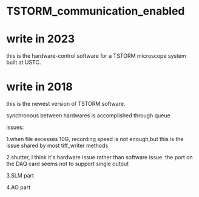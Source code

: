 # TSTORM_communication_enabled
# write in 2023
this is the hardware-control software for a TSTORM microscope system built at USTC.

# write in 2018

this is the newest version of TSTORM software. 

synchronous between hardwares is accomplished through queue

issues:
  
  1.when file excesses 10G, recording speed is not enough,but this is the issue shared by most tiff_writer methods
  
  2.shutter, I think it's hardware issue rather than software issue. the port on the DAQ card seems not to support single output
  
  3.SLM part
  
  4.AO part
